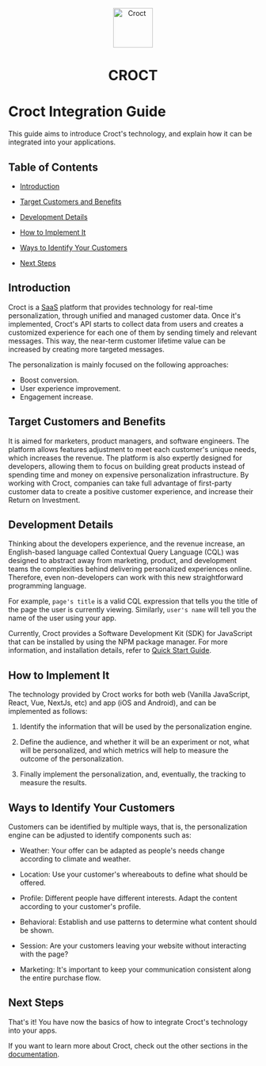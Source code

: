 <p align="center">
    <a href="https://croct.com">
      <img src="https://cdn.croct.io/brand/logo/repo-icon-green.svg" alt="Croct" height="80"/>
  </a>
</p>
<h1 align="center">CROCT</h1>

# Croct Integration Guide

This guide aims to introduce Croct's technology, and explain how it can be integrated into your applications.

## Table of Contents

- [Introduction](#introduction)

- [Target Customers and Benefits](#target-customers-and-benefits)

- [Development Details](#development-details)

- [How to Implement It](#how-to-implement-it)

- [Ways to Identify Your Customers](#ways-to-identify-your-customers)

- [Next Steps](#next-steps)

## Introduction

Croct is a [SaaS](https://www.salesforce.com/br/saas/) platform that provides technology for real-time personalization, through unified and managed customer data. Once it's implemented, Croct's API starts to collect data 
from users and creates a customized experience for each one of them by sending timely and relevant messages. This way, the near-term customer lifetime value can be increased by creating more targeted messages.

The personalization is mainly focused on the following approaches:

- Boost conversion.
- User experience improvement.
- Engagement increase.

## Target Customers and Benefits

It is aimed for marketers, product managers, and software engineers. The platform allows features adjustment to meet each customer's unique needs, which increases the revenue. 
The platform is also expertly designed for developers, allowing them to focus on building great products instead of spending time and money on expensive personalization infrastructure. 
By working with Croct, companies can take full advantage of first-party customer data to create a positive customer experience, and increase their Return on Investment.

## Development Details

Thinking about the developers experience, and the revenue increase, an English-based language called Contextual Query Language (CQL) was designed to abstract away from marketing, product, and development teams the complexities 
behind delivering personalized experiences online. Therefore, even non-developers can work with this new straightforward programming language.

For example, `page's title` is a valid CQL expression that tells you the title of the page the user is currently viewing. Similarly, `user's name` will tell you the name of the user using your app.

Currently, Croct provides a Software Development Kit (SDK) for JavaScript that can be installed by using the NPM package manager. For more information, and installation details, refer to 
[Quick Start Guide](https://github.com/croct-tech/plug-js/blob/master/docs/quick-start.md).

## How to Implement It

The technology provided by Croct works for both web (Vanilla JavaScript, React, Vue, NextJs, etc) and app (iOS and Android), and can be implemented as follows:

1. Identify the information that will be used by the personalization engine.

2. Define the audience, and whether it will be an experiment or not, what will be personalized, and which metrics will help to measure the outcome of the personalization. 

3. Finally implement the personalization, and, eventually, the tracking to measure the results.

## Ways to Identify Your Customers

Customers can be identified by multiple ways, that is, the personalization engine can be adjusted to identify components such as:

- Weather: Your offer can be adapted as people's needs change according to climate and weather.

- Location: Use your customer's whereabouts to define what should be offered.

- Profile: Different people have different interests. Adapt the content according to your customer's profile.

- Behavioral: Establish and use patterns to determine what content should be shown.

- Session: Are your customers leaving your website without interacting with the page?

- Marketing: It's important to keep your communication consistent along the entire purchase flow.

## Next Steps

That's it! You have now the basics of how to integrate Croct's technology into your apps.

If you want to learn more about Croct, check out the other sections in the [documentation](https://github.com/croct-tech/plug-js/blob/master/README.md#documentation). 












